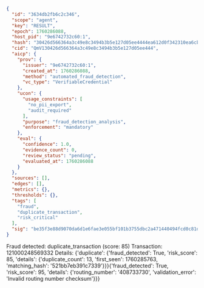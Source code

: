 ```json
{
  "id": "3634db2fb6c2c346",
  "scope": "agent",
  "key": "RESULT",
  "epoch": 1760286088,
  "host_pid": "9e6742732c60:1",
  "hash": "30426d566364a3c49e8c3494b3b5e127d05ee4444ea612d0f342310ea6cb50b4",
  "cid": "QmV130426d566364a3c49e8c3494b3b5e127d05ee444",
  "aicp": {
    "prov": {
      "issuer": "9e6742732c60:1",
      "created_at": 1760286088,
      "method": "automated_fraud_detection",
      "vc_type": "VerifiableCredential"
    },
    "ucon": {
      "usage_constraints": [
        "no_pii_export",
        "audit_required"
      ],
      "purpose": "fraud_detection_analysis",
      "enforcement": "mandatory"
    },
    "eval": {
      "confidence": 1.0,
      "evidence_count": 0,
      "review_status": "pending",
      "evaluated_at": 1760286088
    }
  },
  "sources": [],
  "edges": [],
  "metrics": {},
  "thresholds": {},
  "tags": [
    "fraud",
    "duplicate_transaction",
    "risk_critical"
  ],
  "sig": "be35f3e88d9070da6d1e6fae3e055bf101b3755dbc2a471440494fcd0c81dab7"
}
```

Fraud detected: duplicate_transaction (score: 85)
Transaction: 121000248569332
Details: {'duplicate': {'fraud_detected': True, 'risk_score': 85, 'details': {'duplicate_count': 13, 'first_seen': 1760285763, 'matching_hash': '521bb7eb391c7339'}}}{'fraud_detected': True, 'risk_score': 95, 'details': {'routing_number': '408733730', 'validation_error': 'Invalid routing number checksum'}}}